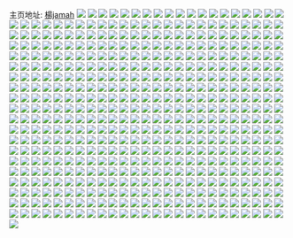 主页地址: [楊jamah](https://weibo.com/u/3087929315) 
![](https://wx4.sinaimg.cn/mw2000/b80e0fe3gy1gmc0wf7xprj21gy21wkjl.jpg) 
![](https://wx4.sinaimg.cn/mw2000/b80e0fe3gy1gmc0wiua00j21ge1xvb29.jpg) 
![](https://wx4.sinaimg.cn/mw2000/b80e0fe3gy1gmc0wkjfqsj218e1okhcb.jpg) 
![](https://wx4.sinaimg.cn/mw2000/b80e0fe3gy1gmc0wvka85j224y31yx6r.jpg) 
![](https://wx4.sinaimg.cn/mw2000/b80e0fe3gy1gmc0wbfmjcj21qz2c0e81.jpg) 
![](https://wx4.sinaimg.cn/mw2000/b80e0fe3gy1gmc0x2ay70j22ds1sc1ky.jpg) 
![](https://wx4.sinaimg.cn/mw2000/b80e0fe3gy1gmc0x5hqblj21r32bzb29.jpg) 
![](https://wx4.sinaimg.cn/mw2000/b80e0fe3gy1gm9uym7m57j20qb0u2ae8.jpg) 
![](https://wx4.sinaimg.cn/mw2000/b80e0fe3gy1gm9uxhu6d5j20pz0jqjt1.jpg) 
![](https://wx4.sinaimg.cn/mw2000/b80e0fe3gy1gm9uxipzkej20qg0p1wge.jpg) 
![](https://wx4.sinaimg.cn/mw2000/b80e0fe3gy1gm9uxjxaxyj20ql0rwju9.jpg) 
![](https://wx4.sinaimg.cn/mw2000/b80e0fe3gy1gm9uxg3dqpj22c02c0npg.jpg) 
![](https://wx4.sinaimg.cn/mw2000/b80e0fe3gy1gm7ebdq47zj20rs6xpu0y.jpg) 
![](https://wx4.sinaimg.cn/mw2000/b80e0fe3gy1gm6slgww5fj224n2u6qf3.jpg) 
![](https://wx4.sinaimg.cn/mw2000/b80e0fe3gy1gm7eb3wg1gj20rs334npd.jpg) 
![](https://wx4.sinaimg.cn/mw2000/b80e0fe3gy1gm7ebiai7mj21zo3141kx.jpg) 
![](https://wx4.sinaimg.cn/mw2000/b80e0fe3gy1gm7eb1dg9cj20rs4qx1ky.jpg) 
![](https://wx4.sinaimg.cn/mw2000/b80e0fe3gy1gm7eb69a6yj20rs3ux4qp.jpg) 
![](https://wx4.sinaimg.cn/mw2000/b80e0fe3gy1gm7eba80acj20rs4pye82.jpg) 
![](https://wx4.sinaimg.cn/mw2000/b80e0fe3gy1gm7ebf3xgfj22c0340h6m.jpg) 
![](https://wx4.sinaimg.cn/mw2000/b80e0fe3gy1gm7eckytrwj20rs7q6b2b.jpg) 
![](https://wx4.sinaimg.cn/mw2000/b80e0fe3gy1gm6r7r1id7j228a2z2b2b.jpg) 
![](https://wx4.sinaimg.cn/mw2000/b80e0fe3gy1gm6qocwdi9j22ai340npf.jpg) 
![](https://wx4.sinaimg.cn/mw2000/b80e0fe3gy1gm6qveivukj20v8153n96.jpg) 
![](https://wx4.sinaimg.cn/mw2000/b80e0fe3gy1gm6qy2iss0j20v81f04e2.jpg) 
![](https://wx4.sinaimg.cn/mw2000/b80e0fe3gy1gm6qonjvmhj22583407wk.jpg) 
![](https://wx4.sinaimg.cn/mw2000/b80e0fe3gy1gm6qy3nr87j20th14b7fl.jpg) 
![](https://wx4.sinaimg.cn/mw2000/b80e0fe3gy1gm6r1jnwpwj21s42di4qp.jpg) 
![](https://wx4.sinaimg.cn/mw2000/b80e0fe3gy1gm6qop9icaj20ux15bgxa.jpg) 
![](https://wx4.sinaimg.cn/mw2000/b80e0fe3gy1gm22b5lzwmj220f2uxu0z.jpg) 
![](https://wx4.sinaimg.cn/mw2000/b80e0fe3gy1gm229xjdgcj22c0340x6q.jpg) 
![](https://wx4.sinaimg.cn/mw2000/b80e0fe3gy1gm22b9m6m5j23402c07wi.jpg) 
![](https://wx4.sinaimg.cn/mw2000/b80e0fe3gy1gm22a2xwc8j22c03404qq.jpg) 
![](https://wx4.sinaimg.cn/mw2000/b80e0fe3gy1gm22awbz1hj228m2zix6q.jpg) 
![](https://wx4.sinaimg.cn/mw2000/b80e0fe3gy1gm22b0z2qmj221h2pzqv6.jpg) 
![](https://wx4.sinaimg.cn/mw2000/b80e0fe3gy1gm22ajwv9zj22c0340b2b.jpg) 
![](https://wx4.sinaimg.cn/mw2000/b80e0fe3gy1gm22asdazbj221s2qee82.jpg) 
![](https://wx4.sinaimg.cn/mw2000/b80e0fe3gy1gm22a66momj22c03407wi.jpg) 
![](https://wx4.sinaimg.cn/mw2000/b80e0fe3gy1gm22ac25z1j22aj3227wh.jpg) 
![](https://wx4.sinaimg.cn/mw2000/b80e0fe3gy1gm22bf3gb9j22c03407wk.jpg) 
![](https://wx4.sinaimg.cn/mw2000/b80e0fe3gy1gm22ag4it5j223e2upkjl.jpg) 
![](https://wx4.sinaimg.cn/mw2000/b80e0fe3gy1gm22gbw81jj21z02rtb29.jpg) 
![](https://wx4.sinaimg.cn/mw2000/b80e0fe3gy1gm22bk38puj228i307qv5.jpg) 
![](https://wx4.sinaimg.cn/mw2000/b80e0fe3gy1gm22g8llurj22c0340npe.jpg) 
![](https://wx4.sinaimg.cn/mw2000/b80e0fe3gy1gm22aoym6dj22c03401l0.jpg) 
![](https://wx4.sinaimg.cn/mw2000/b80e0fe3gy1gm0dq0e5wmj22502ym4jv.jpg) 
![](https://wx4.sinaimg.cn/mw2000/b80e0fe3gy1glzztmbfb3j222h2yjx6r.jpg) 
![](https://wx4.sinaimg.cn/mw2000/b80e0fe3gy1glzztqptkkj22822nenpe.jpg) 
![](https://wx4.sinaimg.cn/mw2000/b80e0fe3gy1glzztg4pgoj22c03401kx.jpg) 
![](https://wx4.sinaimg.cn/mw2000/b80e0fe3gy1glzztsqa91j22002q7h8y.jpg) 
![](https://wx4.sinaimg.cn/mw2000/b80e0fe3gy1gm0e02b8fvj21ff1wkh09.jpg) 
![](https://wx4.sinaimg.cn/mw2000/b80e0fe3gy1gm0dzzw247j215m1qs12z.jpg) 
![](https://wx4.sinaimg.cn/mw2000/b80e0fe3gy1gm0dpyc82cj20v519uaj4.jpg) 
![](https://wx4.sinaimg.cn/mw2000/b80e0fe3gy1gm0e0pzn25j20v915panc.jpg) 
![](https://wx4.sinaimg.cn/mw2000/b80e0fe3gy1glz4q0t169j21801tkqn2.jpg) 
![](https://wx4.sinaimg.cn/mw2000/b80e0fe3gy1glz4q2sziqj21cq1yh7u8.jpg) 
![](https://wx4.sinaimg.cn/mw2000/b80e0fe3gy1glz4qgkh1cj21vs2o6qv5.jpg) 
![](https://wx4.sinaimg.cn/mw2000/b80e0fe3gy1glz4q5knymj222w33m7wi.jpg) 
![](https://wx4.sinaimg.cn/mw2000/b80e0fe3gy1glz4q9qby6j22c03407wj.jpg) 
![](https://wx4.sinaimg.cn/mw2000/b80e0fe3gy1glz4qkpgbwj22c03401kz.jpg) 
![](https://wx4.sinaimg.cn/mw2000/b80e0fe3gy1glz4qdy48wj228r340npe.jpg) 
![](https://wx4.sinaimg.cn/mw2000/b80e0fe3gy1glvvecabe0j21uv2m8qv5.jpg) 
![](https://wx4.sinaimg.cn/mw2000/b80e0fe3gy1glvvelsewej229s3401kz.jpg) 
![](https://wx4.sinaimg.cn/mw2000/b80e0fe3gy1glvvesefbhj2221340e82.jpg) 
![](https://wx4.sinaimg.cn/mw2000/b80e0fe3gy1glvveoteycj21e625t4qp.jpg) 
![](https://wx4.sinaimg.cn/mw2000/b80e0fe3gy1glvveh2o9jj21hl28v4qp.jpg) 
![](https://wx4.sinaimg.cn/mw2000/b80e0fe3gy1glvveeg16sj210t1kpao8.jpg) 
![](https://wx4.sinaimg.cn/mw2000/b80e0fe3gy1gls3x5cwn7j21zr1zr7up.jpg) 
![](https://wx4.sinaimg.cn/mw2000/b80e0fe3gy1gls3x8lhhuj22c0340b29.jpg) 
![](https://wx4.sinaimg.cn/mw2000/b80e0fe3gy1gls3xarif3j228w2zv19m.jpg) 
![](https://wx4.sinaimg.cn/mw2000/b80e0fe3gy1gls3xm9tvnj22c03407wh.jpg) 
![](https://wx4.sinaimg.cn/mw2000/b80e0fe3gy1gls3xcp4vzj21w32istm0.jpg) 
![](https://wx4.sinaimg.cn/mw2000/b80e0fe3gy1gls3xgay9tj2252340hdt.jpg) 
![](https://wx4.sinaimg.cn/mw2000/b80e0fe3gy1gls3xjajpsj22c03401kx.jpg) 
![](https://wx4.sinaimg.cn/mw2000/b80e0fe3gy1gls3xq3l8kj225n33z1ky.jpg) 
![](https://wx4.sinaimg.cn/mw2000/b80e0fe3gy1gls3xvhcgrj21rh2co1kx.jpg) 
![](https://wx4.sinaimg.cn/mw2000/b80e0fe3gy1glpjaw2xklj22bc3341kx.jpg) 
![](https://wx4.sinaimg.cn/mw2000/b80e0fe3gy1glpja94bwdj21z430dx6q.jpg) 
![](https://wx4.sinaimg.cn/mw2000/b80e0fe3gy1glpjayf4gij21w72lm7d8.jpg) 
![](https://wx4.sinaimg.cn/mw2000/b80e0fe3gy1glpjb2tcf7j22c0340h8d.jpg) 
![](https://wx4.sinaimg.cn/mw2000/b80e0fe3gy1glpjad3b1cj21hc0tzk2u.jpg) 
![](https://wx4.sinaimg.cn/mw2000/b80e0fe3gy1glpxfd947ej21iy2g8e81.jpg) 
![](https://wx4.sinaimg.cn/mw2000/b80e0fe3gy1glpwmism0rj20p510eaff.jpg) 
![](https://wx4.sinaimg.cn/mw2000/b80e0fe3gy1glpjapsh7mj22072ti1ky.jpg) 
![](https://wx4.sinaimg.cn/mw2000/b80e0fe3gy1glpwmm638zj22672zx4qq.jpg) 
![](https://wx4.sinaimg.cn/mw2000/b80e0fe3gy1glmmz0wg49j22c0340u0y.jpg) 
![](https://wx4.sinaimg.cn/mw2000/b80e0fe3gy1glmmywsxnaj21zj2tz4qq.jpg) 
![](https://wx4.sinaimg.cn/mw2000/b80e0fe3gy1glmmxt94moj20v8156naf.jpg) 
![](https://wx4.sinaimg.cn/mw2000/b80e0fe3gy1glmmxuc6b9j20v915h10b.jpg) 
![](https://wx4.sinaimg.cn/mw2000/b80e0fe3gy1glmmyn223tj22c0340b2b.jpg) 
![](https://wx4.sinaimg.cn/mw2000/b80e0fe3gy1glmmxr81ttj22c032tkjm.jpg) 
![](https://wx4.sinaimg.cn/mw2000/b80e0fe3gy1glmmyd14h0j22c0340qv6.jpg) 
![](https://wx4.sinaimg.cn/mw2000/b80e0fe3gy1glmmygqoclj22c0340x6p.jpg) 
![](https://wx4.sinaimg.cn/mw2000/b80e0fe3gy1glmmy57hzpj21a11tx7wh.jpg) 
![](https://wx4.sinaimg.cn/mw2000/b80e0fe3gy1glmmy8na41j22693401ky.jpg) 
![](https://wx4.sinaimg.cn/mw2000/b80e0fe3gy1glmmy32txdj23402c0b2b.jpg) 
![](https://wx4.sinaimg.cn/mw2000/b80e0fe3gy1glmmxy70bfj223n2sv4qq.jpg) 
![](https://wx4.sinaimg.cn/mw2000/b80e0fe3gy1glmn154rq5j22c0340hdv.jpg) 
![](https://wx4.sinaimg.cn/mw2000/b80e0fe3gy1glmn1fznssj21xo2ra7tm.jpg) 
![](https://wx4.sinaimg.cn/mw2000/b80e0fe3gy1glmmyqz9frj21st2wgb2a.jpg) 
![](https://wx4.sinaimg.cn/mw2000/b80e0fe3gy1glmn19sdqvj225732eb2b.jpg) 
![](https://wx4.sinaimg.cn/mw2000/b80e0fe3gy1glmmytyvbfj21li2bex6p.jpg) 
![](https://wx4.sinaimg.cn/mw2000/b80e0fe3gy1glmn1e2u78j22c03407wj.jpg) 
![](https://wx4.sinaimg.cn/mw2000/b80e0fe3gy1glkb6690gmj20rg1es444.jpg) 
![](https://wx4.sinaimg.cn/mw2000/b80e0fe3gy1glkb6831mdj20rd1hb43p.jpg) 
![](https://wx4.sinaimg.cn/mw2000/b80e0fe3gy1glkbcxj09bj20qa0v3abz.jpg) 
![](https://wx4.sinaimg.cn/mw2000/b80e0fe3gy1glkbcyp24jj20qo0zstck.jpg) 
![](https://wx4.sinaimg.cn/mw2000/b80e0fe3gy1glj93sm6acj21os29te81.jpg) 
![](https://wx4.sinaimg.cn/mw2000/b80e0fe3gy1glj93uzslbj21rb2dsnpd.jpg) 
![](https://wx4.sinaimg.cn/mw2000/b80e0fe3gy1glj93xg8a5j21rb2dsqv5.jpg) 
![](https://wx4.sinaimg.cn/mw2000/b80e0fe3gy1glj949t4e8j228r2zoh6i.jpg) 
![](https://wx4.sinaimg.cn/mw2000/b80e0fe3gy1glj940jvalj21wj2jd4qp.jpg) 
![](https://wx4.sinaimg.cn/mw2000/b80e0fe3gy1glj94cnzj7j22c0340e81.jpg) 
![](https://wx4.sinaimg.cn/mw2000/b80e0fe3gy1glj98p2q7tj21ka2m1wum.jpg) 
![](https://wx4.sinaimg.cn/mw2000/b80e0fe3gy1glj98rarefj227w340h5k.jpg) 
![](https://wx4.sinaimg.cn/mw2000/b80e0fe3gy1glj9b6fd8xj22c0340dqn.jpg) 
![](https://wx4.sinaimg.cn/mw2000/b80e0fe3gy1glejyzt2hkj20s90v8k1o.jpg) 
![](https://wx4.sinaimg.cn/mw2000/b80e0fe3gy1glejyxw8zbj20uq0v87gv.jpg) 
![](https://wx4.sinaimg.cn/mw2000/b80e0fe3gy1gl6zfb5mqhj22c03407wi.jpg) 
![](https://wx4.sinaimg.cn/mw2000/b80e0fe3gy1gl6zfnno2yj21ej2031kx.jpg) 
![](https://wx4.sinaimg.cn/mw2000/b80e0fe3gy1gl6zambi70j22c0340kjo.jpg) 
![](https://wx4.sinaimg.cn/mw2000/b80e0fe3gy1gl6z99d5r2j21gq2g37wi.jpg) 
![](https://wx4.sinaimg.cn/mw2000/b80e0fe3gy1gl6zglalyfj22c0340u0x.jpg) 
![](https://wx4.sinaimg.cn/mw2000/b80e0fe3gy1gl6zgqd59jj22c03401kz.jpg) 
![](https://wx4.sinaimg.cn/mw2000/b80e0fe3gy1gl6zgw0fjcj22182pn4qq.jpg) 
![](https://wx4.sinaimg.cn/mw2000/b80e0fe3gy1gl6zelihwaj22at3407wl.jpg) 
![](https://wx4.sinaimg.cn/mw2000/b80e0fe3gy1gl6zh24ik4j2295330kjo.jpg) 
![](https://wx4.sinaimg.cn/mw2000/b80e0fe3gy1gl6zh5fzarj22c03404qq.jpg) 
![](https://wx4.sinaimg.cn/mw2000/b80e0fe3gy1gl6zh8qqp6j22c0340b29.jpg) 
![](https://wx4.sinaimg.cn/mw2000/b80e0fe3gy1gl6zhddkadj221d340kjm.jpg) 
![](https://wx4.sinaimg.cn/mw2000/b80e0fe3gy1gl6z8gcvzej228u33yb2b.jpg) 
![](https://wx4.sinaimg.cn/mw2000/b80e0fe3gy1gl44wl4rgmj21rz2ipb2a.jpg) 
![](https://wx4.sinaimg.cn/mw2000/b80e0fe3gy1gl44xiae3gj22c03407wi.jpg) 
![](https://wx4.sinaimg.cn/mw2000/b80e0fe3gy1gl44wwf5drj21hn2ate81.jpg) 
![](https://wx4.sinaimg.cn/mw2000/b80e0fe3gy1gl44wyff7jj217n1vqx5j.jpg) 
![](https://wx4.sinaimg.cn/mw2000/b80e0fe3gy1gl44y6lnf7j21gp21cnne.jpg) 
![](https://wx4.sinaimg.cn/mw2000/b80e0fe3gy1gl44xbynmmj22c0340kbp.jpg) 
![](https://wx4.sinaimg.cn/mw2000/b80e0fe3gy1gl44y8vqpnj227f1ld1kx.jpg) 
![](https://wx4.sinaimg.cn/mw2000/b80e0fe3gy1gl44xnmcjsj22c03401kx.jpg) 
![](https://wx4.sinaimg.cn/mw2000/b80e0fe3gy1gl44wtle6aj226i31cnpe.jpg) 
![](https://wx4.sinaimg.cn/mw2000/b80e0fe3gy1gl44xyasogj22c0340e84.jpg) 
![](https://wx4.sinaimg.cn/mw2000/b80e0fe3gy1gl44x90vy0j22c0340x6p.jpg) 
![](https://wx4.sinaimg.cn/mw2000/b80e0fe3gy1gl44y3ucnhj222q32w7wh.jpg) 
![](https://wx4.sinaimg.cn/mw2000/b80e0fe3gy1gl44wo6qr4j21p92b8npd.jpg) 
![](https://wx4.sinaimg.cn/mw2000/b80e0fe3gy1gl44ydq5z2j22c0340qv7.jpg) 
![](https://wx4.sinaimg.cn/mw2000/b80e0fe3gy1gl44x5b8iqj22c03401l0.jpg) 
![](https://wx4.sinaimg.cn/mw2000/b80e0fe3gy1gl2w5iiyvaj21y92lph4a.jpg) 
![](https://wx4.sinaimg.cn/mw2000/b80e0fe3gy1gl2w5swsbwj22c03401kz.jpg) 
![](https://wx4.sinaimg.cn/mw2000/b80e0fe3gy1gl2w66y34bj22c0340x6q.jpg) 
![](https://wx4.sinaimg.cn/mw2000/b80e0fe3gy1gl2w5z4632j22c03401kz.jpg) 
![](https://wx4.sinaimg.cn/mw2000/b80e0fe3gy1gkvz6inw3qj22c03401kx.jpg) 
![](https://wx4.sinaimg.cn/mw2000/b80e0fe3gy1gkvz5g3hj3j21z92n0k2y.jpg) 
![](https://wx4.sinaimg.cn/mw2000/b80e0fe3gy1gkvz5ic1p8j21zv2nttkk.jpg) 
![](https://wx4.sinaimg.cn/mw2000/b80e0fe3gy1gkvz6pnqu0j22al3404qp.jpg) 
![](https://wx4.sinaimg.cn/mw2000/b80e0fe3gy1gkvz6ew3hoj21wx2nbwwp.jpg) 
![](https://wx4.sinaimg.cn/mw2000/b80e0fe3gy1gkvz6u6gg7j21nw2bchdt.jpg) 
![](https://wx4.sinaimg.cn/mw2000/b80e0fe3gy1gkvz700bw0j20v91brqcv.jpg) 
![](https://wx4.sinaimg.cn/mw2000/b80e0fe3gy1gkvz6y3i7pj21ss2jpqv5.jpg) 
![](https://wx4.sinaimg.cn/mw2000/b80e0fe3gy1gkvz726amoj21so2gw1a4.jpg) 
![](https://wx4.sinaimg.cn/mw2000/b80e0fe3gy1gkshrn7rpmj20qc0hbwhi.jpg) 
![](https://wx4.sinaimg.cn/mw2000/b80e0fe3gy1gkshrooj8fj20qq0jtaby.jpg) 
![](https://wx4.sinaimg.cn/mw2000/b80e0fe3gy1gkshrmbo3mj20r30kwq4j.jpg) 
![](https://wx4.sinaimg.cn/mw2000/b80e0fe3gy1gkm4nxxg7aj21wq340u0x.jpg) 
![](https://wx4.sinaimg.cn/mw2000/b80e0fe3gy1gkm4nhp70qj223i32z1ky.jpg) 
![](https://wx4.sinaimg.cn/mw2000/b80e0fe3gy1gkr86xmdbbj220m2wfu0x.jpg) 
![](https://wx4.sinaimg.cn/mw2000/b80e0fe3gy1gkr86n1agrj21841xy1kx.jpg) 
![](https://wx4.sinaimg.cn/mw2000/b80e0fe3gy1gkr873j016j223r340qv6.jpg) 
![](https://wx4.sinaimg.cn/mw2000/b80e0fe3gy1gkm4nk4lgnj21of2rdb29.jpg) 
![](https://wx4.sinaimg.cn/mw2000/b80e0fe3gy1gkm4nc8f7vj213f1o6nez.jpg) 
![](https://wx4.sinaimg.cn/mw2000/b80e0fe3gy1gkr86zwpbij22102xg4qp.jpg) 
![](https://wx4.sinaimg.cn/mw2000/b80e0fe3gy1gkm4n8l5zxj223y3407wi.jpg) 
![](https://wx4.sinaimg.cn/mw2000/b80e0fe3gy1gkm4nemvwpj21ch2ba7wh.jpg) 
![](https://wx4.sinaimg.cn/mw2000/b80e0fe3gy1gkr86v00ugj228p340b2b.jpg) 
![](https://wx4.sinaimg.cn/mw2000/b80e0fe3gy1gkm4nb4anmj21k0255u0x.jpg) 
![](https://wx4.sinaimg.cn/mw2000/b80e0fe3gy1gkr87qurrfj20ze1l4dx6.jpg) 
![](https://wx4.sinaimg.cn/mw2000/b80e0fe3gy1gkkxi22cfnj21k82crb29.jpg) 
![](https://wx4.sinaimg.cn/mw2000/b80e0fe3gy1gkkxd31i6qj22653401kz.jpg) 
![](https://wx4.sinaimg.cn/mw2000/b80e0fe3gy1gklgr7uhqjj21wn2h247l.jpg) 
![](https://wx4.sinaimg.cn/mw2000/b80e0fe3gy1gklgr61794j225e30zkeh.jpg) 
![](https://wx4.sinaimg.cn/mw2000/b80e0fe3gy1gkkxfpnfrgj220l2otb2a.jpg) 
![](https://wx4.sinaimg.cn/mw2000/b80e0fe3gy1gkkxkgmifgj228s340e82.jpg) 
![](https://wx4.sinaimg.cn/mw2000/b80e0fe3gy1gkkxjd20r0j215g1jae5b.jpg) 
![](https://wx4.sinaimg.cn/mw2000/b80e0fe3gy1gklgr9agw0j20tz15kgtu.jpg) 
![](https://wx4.sinaimg.cn/mw2000/b80e0fe3gy1gkkxgyx3tmj22c03404qp.jpg) 
![](https://wx4.sinaimg.cn/mw2000/b80e0fe3gy1gkyl5p0xz8j226f2wknpd.jpg) 
![](https://wx4.sinaimg.cn/mw2000/b80e0fe3gy1gkyl5siap1j22c0340e81.jpg) 
![](https://wx4.sinaimg.cn/mw2000/b80e0fe3gy1gkyl5l3plsj22c0340x6p.jpg) 
![](https://wx4.sinaimg.cn/mw2000/b80e0fe3gy1gk7subc3caj22c0340kjl.jpg) 
![](https://wx4.sinaimg.cn/mw2000/b80e0fe3gy1gk7su7mbe0j21v02uve12.jpg) 
![](https://wx4.sinaimg.cn/mw2000/b80e0fe3gy1gk7sudc255j21m228ldry.jpg) 
![](https://wx4.sinaimg.cn/mw2000/b80e0fe3gy1gk7stsibpuj21hc0tz11w.jpg) 
![](https://wx4.sinaimg.cn/mw2000/b80e0fe3gy1gk7stu7k6qj2292302wkl.jpg) 
![](https://wx4.sinaimg.cn/mw2000/b80e0fe3gy1gk7stx4u3rj224j2u2h3k.jpg) 
![](https://wx4.sinaimg.cn/mw2000/b80e0fe3gy1gk7su2nd7oj221h2pz7wi.jpg) 
![](https://wx4.sinaimg.cn/mw2000/b80e0fe3gy1gk7stqyvf6j21y22xpb29.jpg) 
![](https://wx4.sinaimg.cn/mw2000/b80e0fe3gy1gk7su5uivmj21xc2vxnpd.jpg) 
![](https://wx4.sinaimg.cn/mw2000/b80e0fe3gy1gk4t4eve3zj21vo0v9wv0.jpg) 
![](https://wx4.sinaimg.cn/mw2000/b80e0fe3gy1gk46i81sb4j22c0340u0y.jpg) 
![](https://wx4.sinaimg.cn/mw2000/b80e0fe3gy1gk46igecf3j22712xeb29.jpg) 
![](https://wx4.sinaimg.cn/mw2000/b80e0fe3gy1gk46hk519bj222g340kjm.jpg) 
![](https://wx4.sinaimg.cn/mw2000/b80e0fe3gy1gk46idvjgvj23402c04qp.jpg) 
![](https://wx4.sinaimg.cn/mw2000/b80e0fe3gy1gk46hlxrybj20v915in67.jpg) 
![](https://wx4.sinaimg.cn/mw2000/b80e0fe3gy1gk46hy1f1vj225i2vc1ky.jpg) 
![](https://wx4.sinaimg.cn/mw2000/b80e0fe3gy1gk46i3z3zcj21rs2kuhdt.jpg) 
![](https://wx4.sinaimg.cn/mw2000/b80e0fe3gy1gk46hrblrkj223i2squ0x.jpg) 
![](https://wx4.sinaimg.cn/mw2000/b80e0fe3gy1gk46ias8bsj21yl2tbu0x.jpg) 
![](https://wx4.sinaimg.cn/mw2000/b80e0fe3gy1gk1bhudtg7j220a2stqv5.jpg) 
![](https://wx4.sinaimg.cn/mw2000/b80e0fe3gy1gk1bhy863ej229v340hdu.jpg) 
![](https://wx4.sinaimg.cn/mw2000/b80e0fe3gy1gk1bi66ffkj21m42cfb29.jpg) 
![](https://wx4.sinaimg.cn/mw2000/b80e0fe3gy1gk1bi46u5ej21gs1yd1kx.jpg) 
![](https://wx4.sinaimg.cn/mw2000/b80e0fe3gy1gk1bi1ye5xj22452xxe82.jpg) 
![](https://wx4.sinaimg.cn/mw2000/b80e0fe3gy1gk1bi9joq8j220v2plb2a.jpg) 
![](https://wx4.sinaimg.cn/mw2000/b80e0fe3gy1gk1bib5yyuj21c0251x2f.jpg) 
![](https://wx4.sinaimg.cn/mw2000/b80e0fe3gy1gk1bicfueqj21i717be18.jpg) 
![](https://wx4.sinaimg.cn/mw2000/b80e0fe3gy1gk1bhrn3ifj229e30ie82.jpg) 
![](https://wx4.sinaimg.cn/mw2000/b80e0fe3gy1gjzeoh2mimj21kt2dr1iz.jpg) 
![](https://wx4.sinaimg.cn/mw2000/b80e0fe3gy1gjzjgme8zqj22c0340hdt.jpg) 
![](https://wx4.sinaimg.cn/mw2000/b80e0fe3gy1gjzeo6i8tkj20v915jtlu.jpg) 
![](https://wx4.sinaimg.cn/mw2000/b80e0fe3gy1gjzewwomdxj22c0340u0x.jpg) 
![](https://wx4.sinaimg.cn/mw2000/b80e0fe3gy1gjqaxdrydtj21zv340wvm.jpg) 
![](https://wx4.sinaimg.cn/mw2000/b80e0fe3gy1gjqawll3xqj21vq2osnpd.jpg) 
![](https://wx4.sinaimg.cn/mw2000/b80e0fe3gy1gjqawcawfjj2288340x6p.jpg) 
![](https://wx4.sinaimg.cn/mw2000/b80e0fe3gy1gjqawvlvznj22c03404qp.jpg) 
![](https://wx4.sinaimg.cn/mw2000/b80e0fe3gy1gjqax3j4tfj22ap32ab29.jpg) 
![](https://wx4.sinaimg.cn/mw2000/b80e0fe3gy1gjrd3dsyp6j21sj1sjkjl.jpg) 
![](https://wx4.sinaimg.cn/mw2000/b80e0fe3gy1gjohkqfs93j20qw0qw4c0.jpg) 
![](https://wx4.sinaimg.cn/mw2000/b80e0fe3gy1gjjanu6ck7j22c0340np2.jpg) 
![](https://wx4.sinaimg.cn/mw2000/b80e0fe3gy1gjjanofaugj20v81j2tnj.jpg) 
![](https://wx4.sinaimg.cn/mw2000/b80e0fe3gy1gjjao7ezrlj21zv340qv6.jpg) 
![](https://wx4.sinaimg.cn/mw2000/b80e0fe3gy1gjjanrmp0rj22c02yhqv6.jpg) 
![](https://wx4.sinaimg.cn/mw2000/b80e0fe3gy1gja5qnhydwj22c0340qv7.jpg) 
![](https://wx4.sinaimg.cn/mw2000/b80e0fe3gy1gja5qjsi5fj22c0340qv7.jpg) 
![](https://wx4.sinaimg.cn/mw2000/b80e0fe3gy1gja5qsfo7aj22c0340hdv.jpg) 
![](https://wx4.sinaimg.cn/mw2000/b80e0fe3gy1gja5qlgbbmj22c0340u0z.jpg) 
![](https://wx4.sinaimg.cn/mw2000/b80e0fe3gy1gja5qozbs0j22c0340qv7.jpg) 
![](https://wx4.sinaimg.cn/mw2000/b80e0fe3gy1gj5cc8yhrbj22c0340hdv.jpg) 
![](https://wx4.sinaimg.cn/mw2000/b80e0fe3gy1gj5cbhlfetj22ac31rhdx.jpg) 
![](https://wx4.sinaimg.cn/mw2000/b80e0fe3gy1gj5cblvbwsj22c0340e84.jpg) 
![](https://wx4.sinaimg.cn/mw2000/b80e0fe3gy1gj5cbqbczfj22c0340e84.jpg) 
![](https://wx4.sinaimg.cn/mw2000/b80e0fe3gy1gj5cbzgkhij22c0340e82.jpg) 
![](https://wx4.sinaimg.cn/mw2000/b80e0fe3gy1gj5cbxn686j21hp2c0hdu.jpg) 
![](https://wx4.sinaimg.cn/mw2000/b80e0fe3gy1gj5cbu80nrj22c0340hdx.jpg) 
![](https://wx4.sinaimg.cn/mw2000/b80e0fe3gy1gj5cbczz5vj22c03404qs.jpg) 
![](https://wx4.sinaimg.cn/mw2000/b80e0fe3gy1gj5ccdidujj22c03404qp.jpg) 
![](https://wx4.sinaimg.cn/mw2000/b80e0fe3gy1gj5o49t8qxj21h72behdu.jpg) 
![](https://wx4.sinaimg.cn/mw2000/b80e0fe3gy1gj5cpbf3x6j22ao3281kz.jpg) 
![](https://wx4.sinaimg.cn/mw2000/b80e0fe3gy1gj5chj3hldj21xb2tvb2c.jpg) 
![](https://wx4.sinaimg.cn/mw2000/b80e0fe3gy1gix2q6i6akj2269340e82.jpg) 
![](https://wx4.sinaimg.cn/mw2000/b80e0fe3gy1gix2q053hij215c1oe4ix.jpg) 
![](https://wx4.sinaimg.cn/mw2000/b80e0fe3gy1gix2pxgx1nj21aw20ats8.jpg) 
![](https://wx4.sinaimg.cn/mw2000/b80e0fe3gy1gix2qf7sm1j229a32ahdt.jpg) 
![](https://wx4.sinaimg.cn/mw2000/b80e0fe3gy1gix2pwps2rj223p340qv5.jpg) 
![](https://wx4.sinaimg.cn/mw2000/b80e0fe3gy1gix2pvlrmcj21nm2g7hdv.jpg) 
![](https://wx4.sinaimg.cn/mw2000/b80e0fe3gy1gix33d83mvj223o340e83.jpg) 
![](https://wx4.sinaimg.cn/mw2000/b80e0fe3gy1gix2pyqoq5j22c0340u0y.jpg) 
![](https://wx4.sinaimg.cn/mw2000/b80e0fe3gy1gix2pzlw4qj21fk26b4qp.jpg) 
![](https://wx4.sinaimg.cn/mw2000/b80e0fe3ly1gigsym5ooaj20u01hcgxs.jpg) 
![](https://wx4.sinaimg.cn/mw2000/b80e0fe3ly1gigsympia9j20v81jc7jt.jpg) 
![](https://wx4.sinaimg.cn/mw2000/b80e0fe3ly1gigsyopd6ij21i42gqx6p.jpg) 
![](https://wx4.sinaimg.cn/mw2000/b80e0fe3ly1gigsynsyfpj21xq32ehdu.jpg) 
![](https://wx4.sinaimg.cn/mw2000/b80e0fe3ly1gigsyqbxb4j21vs2qg4qr.jpg) 
![](https://wx4.sinaimg.cn/mw2000/b80e0fe3ly1gigsyr7q3xj21761nab1l.jpg) 
![](https://wx4.sinaimg.cn/mw2000/b80e0fe3ly1gigsyl6geuj22c0340b2c.jpg) 
![](https://wx4.sinaimg.cn/mw2000/b80e0fe3ly1gigsylw75zj20v10hejwx.jpg) 
![](https://wx4.sinaimg.cn/mw2000/b80e0fe3ly1gigsyrylz3j21l024zqv5.jpg) 
![](https://wx4.sinaimg.cn/mw2000/b80e0fe3gy1giaeggndadj20ra150whr.jpg) 
![](https://wx4.sinaimg.cn/mw2000/b80e0fe3gy1gi06o38nesj22c0340e82.jpg) 
![](https://wx4.sinaimg.cn/mw2000/b80e0fe3gy1gi2hav70q7j228y2zy7wi.jpg) 
![](https://wx4.sinaimg.cn/mw2000/b80e0fe3gy1gi2ue1xtxej22032rbe81.jpg) 
![](https://wx4.sinaimg.cn/mw2000/b80e0fe3gy1gi2haymw90j22c0340e83.jpg) 
![](https://wx4.sinaimg.cn/mw2000/b80e0fe3gy1gi2hj7jq1mj231s2ab7wi.jpg) 
![](https://wx4.sinaimg.cn/mw2000/b80e0fe3gy1gi2udsq6fnj220g2ome82.jpg) 
![](https://wx4.sinaimg.cn/mw2000/b80e0fe3gy1gi2hj65rq8j21k02cmx6p.jpg) 
![](https://wx4.sinaimg.cn/mw2000/b80e0fe3gy1gi2udo11hwj22771ne4qq.jpg) 
![](https://wx4.sinaimg.cn/mw2000/b80e0fe3gy1gi2udqed0fj21pk2s0b2a.jpg) 
![](https://wx4.sinaimg.cn/mw2000/b80e0fe3gy1ghr7v75vuvj20uu0tytdg.jpg) 
![](https://wx4.sinaimg.cn/mw2000/b80e0fe3gy1ghilj726a0j21sc2crb2a.jpg) 
![](https://wx4.sinaimg.cn/mw2000/b80e0fe3gy1ghiljaugasj21sc2dsx6q.jpg) 
![](https://wx4.sinaimg.cn/mw2000/b80e0fe3gy1ghiljgef31j226t2x4e83.jpg) 
![](https://wx4.sinaimg.cn/mw2000/b80e0fe3gy1ghiljbtqo8j21k522tqv5.jpg) 
![](https://wx4.sinaimg.cn/mw2000/b80e0fe3gy1ghilj64knlj21nl2ay7wi.jpg) 
![](https://wx4.sinaimg.cn/mw2000/b80e0fe3gy1ghilj8hn9zj21sc2d27wi.jpg) 
![](https://wx4.sinaimg.cn/mw2000/b80e0fe3gy1ghiljd8l9wj22c03404qr.jpg) 
![](https://wx4.sinaimg.cn/mw2000/b80e0fe3gy1ghiljep8wgj226d2winpf.jpg) 
![](https://wx4.sinaimg.cn/mw2000/b80e0fe3gy1ghilj9l06ej21sc2d0kjm.jpg) 
![](https://wx4.sinaimg.cn/mw2000/b80e0fe3gy1ghcygwq1iej21sc27znpd.jpg) 
![](https://wx4.sinaimg.cn/mw2000/b80e0fe3gy1ghcygxmx6ej21p7262npd.jpg) 
![](https://wx4.sinaimg.cn/mw2000/b80e0fe3gy1gha073ukhfj221i2s9qv5.jpg) 
![](https://wx4.sinaimg.cn/mw2000/b80e0fe3gy1gha079ruoaj21vn2uf4qr.jpg) 
![](https://wx4.sinaimg.cn/mw2000/b80e0fe3gy1gha06x5exbj21y730xnpd.jpg) 
![](https://wx4.sinaimg.cn/mw2000/b80e0fe3gy1gha07griddj225z2w0kjm.jpg) 
![](https://wx4.sinaimg.cn/mw2000/b80e0fe3gy1gha0ijlu7aj20o210d7dx.jpg) 
![](https://wx4.sinaimg.cn/mw2000/b80e0fe3gy1gh5k3u4h6pj225l2vgnpf.jpg) 
![](https://wx4.sinaimg.cn/mw2000/b80e0fe3gy1gh5k3smiv5j20u413xgz5.jpg) 
![](https://wx4.sinaimg.cn/mw2000/b80e0fe3gy1gha0701sjyj227b340x6p.jpg) 
![](https://wx4.sinaimg.cn/mw2000/b80e0fe3gy1gha076bksfj22c0340hdv.jpg) 
![](https://wx4.sinaimg.cn/mw2000/b80e0fe3gy1gha07d5v6bj22c0340qv7.jpg) 
![](https://wx4.sinaimg.cn/mw2000/b80e0fe3gy1gha07b5o0hj22c0340kjn.jpg) 
![](https://wx4.sinaimg.cn/mw2000/b80e0fe3gy1gha072wz9wj20v815bkhy.jpg) 
![](https://wx4.sinaimg.cn/mw2000/b80e0fe3gy1gha0720apzj224h2tz4qr.jpg) 
![](https://wx4.sinaimg.cn/mw2000/b80e0fe3gy1gha07ex0kcj222x2xrb2b.jpg) 
![](https://wx4.sinaimg.cn/mw2000/b80e0fe3gy1gha06ydkigj22c0340u0x.jpg) 
![](https://wx4.sinaimg.cn/mw2000/b80e0fe3gy1gha078602uj22c0340e83.jpg) 
![](https://wx4.sinaimg.cn/mw2000/b80e0fe3gy1gha0doyn6wj2291302e82.jpg) 
![](https://wx4.sinaimg.cn/mw2000/b80e0fe3gy1gh7vg5luw4j22c0340qv7.jpg) 
![](https://wx4.sinaimg.cn/mw2000/b80e0fe3gy1gh7vg2qaz4j210p1cyao0.jpg) 
![](https://wx4.sinaimg.cn/mw2000/b80e0fe3gy1gh7vlxxrgcj21zq340kjl.jpg) 
![](https://wx4.sinaimg.cn/mw2000/b80e0fe3gy1gh7vg23x31j223a2sd7wi.jpg) 
![](https://wx4.sinaimg.cn/mw2000/b80e0fe3gy1gh7vg3rqhtj21y231a7wi.jpg) 
![](https://wx4.sinaimg.cn/mw2000/b80e0fe3gy1gh7vlz3vezj22c0340b2a.jpg) 
![](https://wx4.sinaimg.cn/mw2000/b80e0fe3gy1gh7vgbyjahj214r1ok4l1.jpg) 
![](https://wx4.sinaimg.cn/mw2000/b80e0fe3gy1gh7w44ehuoj21xp2kxqv5.jpg) 
![](https://wx4.sinaimg.cn/mw2000/b80e0fe3gy1gh7vsgapg4j223h30mkjl.jpg) 
![](https://wx4.sinaimg.cn/mw2000/b80e0fe3gy1gh5jzq69soj21re2clhdu.jpg) 
![](https://wx4.sinaimg.cn/mw2000/b80e0fe3gy1gh5jzp1q8bj22583407wk.jpg) 
![](https://wx4.sinaimg.cn/mw2000/b80e0fe3gy1gh5jzu3jw3j21gj2pfx6p.jpg) 
![](https://wx4.sinaimg.cn/mw2000/b80e0fe3gy1gh5jzt03qlj22c0340e84.jpg) 
![](https://wx4.sinaimg.cn/mw2000/b80e0fe3gy1gh5jzv06qzj21u42g5e82.jpg) 
![](https://wx4.sinaimg.cn/mw2000/b80e0fe3gy1gh5jzw6qz5j21lk24q1ky.jpg) 
![](https://wx4.sinaimg.cn/mw2000/b80e0fe3gy1gh5jzxkmeej226v340kjn.jpg) 
![](https://wx4.sinaimg.cn/mw2000/b80e0fe3gy1gh5jzn11fjj229s340qv7.jpg) 
![](https://wx4.sinaimg.cn/mw2000/b80e0fe3gy1gh5jzyozjqj21e921he81.jpg) 
![](https://wx4.sinaimg.cn/mw2000/b80e0fe3gy1ggwjeent26j229x318x6q.jpg) 
![](https://wx4.sinaimg.cn/mw2000/b80e0fe3gy1ggwjyunkr2j22782ad7tb.jpg) 
![](https://wx4.sinaimg.cn/mw2000/b80e0fe3gy1ggwj95tgv2j21l92bjnpd.jpg) 
![](https://wx4.sinaimg.cn/mw2000/b80e0fe3gy1ggwncmyatvj21gm29j1ky.jpg) 
![](https://wx4.sinaimg.cn/mw2000/b80e0fe3gy1ggwj98p7trj21o92idkjl.jpg) 
![](https://wx4.sinaimg.cn/mw2000/b80e0fe3gy1ggwj96v1zfj21sf2w84qq.jpg) 
![](https://wx4.sinaimg.cn/mw2000/b80e0fe3gy1ggwj981tdqj213v1qsb03.jpg) 
![](https://wx4.sinaimg.cn/mw2000/b80e0fe3gy1ggwj951h40j21ja2dxe81.jpg) 
![](https://wx4.sinaimg.cn/mw2000/b80e0fe3gy1ggwjmyu7tcj227f2bh7wj.jpg) 
![](https://wx4.sinaimg.cn/mw2000/b80e0fe3gy1ggl2fs4huhj22c03404qr.jpg) 
![](https://wx4.sinaimg.cn/mw2000/b80e0fe3gy1ggl2fwea1kj22372sbhdu.jpg) 
![](https://wx4.sinaimg.cn/mw2000/b80e0fe3gy1ggl2g2vddlj22c03404qr.jpg) 
![](https://wx4.sinaimg.cn/mw2000/b80e0fe3gy1ggl2fzetvtj22c03374qr.jpg) 
![](https://wx4.sinaimg.cn/mw2000/b80e0fe3ly1gggeqvimdij22c0340hdu.jpg) 
![](https://wx4.sinaimg.cn/mw2000/b80e0fe3ly1gggeqncm2aj22c0340x6r.jpg) 
![](https://wx4.sinaimg.cn/mw2000/b80e0fe3gy1ggl1554t92j22c032ru0z.jpg) 
![](https://wx4.sinaimg.cn/mw2000/b80e0fe3ly1gggeqrdwubj22c03401l0.jpg) 
![](https://wx4.sinaimg.cn/mw2000/b80e0fe3ly1gggeqxngr4j22c0340qv6.jpg) 
![](https://wx4.sinaimg.cn/mw2000/b80e0fe3ly1gggeqt33e8j228f2z94qp.jpg) 
![](https://wx4.sinaimg.cn/mw2000/b80e0fe3ly1gggeqigfw8j22bt3294qr.jpg) 
![](https://wx4.sinaimg.cn/mw2000/b80e0fe3gy1ggao3a4vyaj20n00ugwmf.jpg) 
![](https://wx4.sinaimg.cn/mw2000/b80e0fe3gy1ggao3dyhptj22c0340b2a.jpg) 
![](https://wx4.sinaimg.cn/mw2000/b80e0fe3gy1ggao3h1668j22c0340qv5.jpg) 
![](https://wx4.sinaimg.cn/mw2000/b80e0fe3gy1ggao3la2b5j22933404qq.jpg) 
![](https://wx4.sinaimg.cn/mw2000/b80e0fe3gy1ggao3apdcaj20rt11ogwz.jpg) 
![](https://wx4.sinaimg.cn/mw2000/b80e0fe3gy1ggao3m18xbj20v915oap2.jpg) 
![](https://wx4.sinaimg.cn/mw2000/b80e0fe3gy1ggao3miyhmj20me1ds7cp.jpg) 
![](https://wx4.sinaimg.cn/mw2000/b80e0fe3gy1gg2cdlno0lj22au32gb2b.jpg) 
![](https://wx4.sinaimg.cn/mw2000/b80e0fe3gy1gg2cdfwytrj22bb333u10.jpg) 
![](https://wx4.sinaimg.cn/mw2000/b80e0fe3gy1gg2cdj7c2ij22c0340e84.jpg) 
![](https://wx4.sinaimg.cn/mw2000/b80e0fe3gy1gg2cdk6wb0j21ld2c3u0x.jpg) 
![](https://wx4.sinaimg.cn/mw2000/b80e0fe3gy1gg2cdhd267j222x32j4qr.jpg) 
![](https://wx4.sinaimg.cn/mw2000/b80e0fe3gy1gg2cdoqxoqj228x33bhdu.jpg) 
![](https://wx4.sinaimg.cn/mw2000/b80e0fe3gy1gg2cdns8o8j21a81pnnnr.jpg) 
![](https://wx4.sinaimg.cn/mw2000/b80e0fe3gy1gg2cdmz7agj22at340qv6.jpg) 
![](https://wx4.sinaimg.cn/mw2000/b80e0fe3gy1gg2cdp9tvqj21hc0tzwrv.jpg) 
![](https://wx4.sinaimg.cn/mw2000/b80e0fe3gy1gfowfv4dh8j20qr1aa43c.jpg) 
![](https://wx4.sinaimg.cn/mw2000/b80e0fe3gy1gfowfvie0rj20q80sh0vc.jpg) 
![](https://wx4.sinaimg.cn/mw2000/b80e0fe3gy1gfowfuol0nj20qs0xuady.jpg) 
![](https://wx4.sinaimg.cn/mw2000/b80e0fe3gy1gfowfvxn9uj20qm0uqjur.jpg) 
![](https://wx4.sinaimg.cn/mw2000/b80e0fe3gy1gfkoa4nt5rj222i3024qs.jpg) 
![](https://wx4.sinaimg.cn/mw2000/b80e0fe3gy1gfko9y2feej22502uokjm.jpg) 
![](https://wx4.sinaimg.cn/mw2000/b80e0fe3gy1gfko9wmyabj21vj2i24qq.jpg) 
![](https://wx4.sinaimg.cn/mw2000/b80e0fe3gy1gfko9uydy8j22c03404qr.jpg) 
![](https://wx4.sinaimg.cn/mw2000/b80e0fe3gy1gfkoa0u4cgj22352wje82.jpg) 
![](https://wx4.sinaimg.cn/mw2000/b80e0fe3gy1gfko9yx98ij21ff29uh88.jpg) 
![](https://wx4.sinaimg.cn/mw2000/b80e0fe3gy1gfko9stifbj22c0340e83.jpg) 
![](https://wx4.sinaimg.cn/mw2000/b80e0fe3gy1gfa37kru4aj22zo1yhnpe.jpg) 
![](https://wx4.sinaimg.cn/mw2000/b80e0fe3gy1gfa37lvikcj229u2i5u0y.jpg) 
![](https://wx4.sinaimg.cn/mw2000/b80e0fe3gy1gfa37npvkoj22c0340b2e.jpg) 
![](https://wx4.sinaimg.cn/mw2000/b80e0fe3gy1gfa37r1gmvj22c0340hdv.jpg) 
![](https://wx4.sinaimg.cn/mw2000/b80e0fe3gy1gfa37voozfj22c0340qv6.jpg) 
![](https://wx4.sinaimg.cn/mw2000/b80e0fe3gy1gfa37u8zx6j23402c0u11.jpg) 
![](https://wx4.sinaimg.cn/mw2000/b80e0fe3gy1gfiduptgfaj22c03407wj.jpg) 
![](https://wx4.sinaimg.cn/mw2000/b80e0fe3gy1gfa37pk5g7j2228340qv8.jpg) 
![](https://wx4.sinaimg.cn/mw2000/b80e0fe3gy1gfa37s7y00j22c0340u0y.jpg) 
![](https://wx4.sinaimg.cn/mw2000/b80e0fe3gy1gfa3ffcv7aj22c03404qq.jpg) 
![](https://wx4.sinaimg.cn/mw2000/b80e0fe3gy1gfa3fgyydgj22c0340hdv.jpg) 
![](https://wx4.sinaimg.cn/mw2000/b80e0fe3gy1gfa3fmk8klj21tk340u0x.jpg) 
![](https://wx4.sinaimg.cn/mw2000/b80e0fe3gy1gfa3fnfb4mj21t31t31kx.jpg) 
![](https://wx4.sinaimg.cn/mw2000/b80e0fe3gy1gfa3filvbdj222f30ekjn.jpg) 
![](https://wx4.sinaimg.cn/mw2000/b80e0fe3gy1gfa3fljy5rj229h340x6q.jpg) 
![](https://wx4.sinaimg.cn/mw2000/b80e0fe3gy1gfa3fo5e3vj22c0340u0x.jpg) 
![](https://wx4.sinaimg.cn/mw2000/b80e0fe3gy1gfa3gqrtwhj23402c0u10.jpg) 
![](https://wx4.sinaimg.cn/mw2000/b80e0fe3gy1gfa3ft1wgrj22c0340qv8.jpg) 
![](https://wx4.sinaimg.cn/mw2000/b80e0fe3gy1gf6xqxufvij23402c04qs.jpg) 
![](https://wx4.sinaimg.cn/mw2000/b80e0fe3gy1gf6xr1ekubj2290300b2b.jpg) 
![](https://wx4.sinaimg.cn/mw2000/b80e0fe3gy1gf6xr4142cj21yf2ugkjm.jpg) 
![](https://wx4.sinaimg.cn/mw2000/b80e0fe3gy1gf6xr2qti4j21vg2qqhdu.jpg) 
![](https://wx4.sinaimg.cn/mw2000/b80e0fe3gy1gf6xqoxuzpj221t21ukjl.jpg) 
![](https://wx4.sinaimg.cn/mw2000/b80e0fe3gy1gf6xqshp7lj22c0340x6p.jpg) 
![](https://wx4.sinaimg.cn/mw2000/b80e0fe3gy1gf6xqu54m0j22c0340b2a.jpg) 
![](https://wx4.sinaimg.cn/mw2000/b80e0fe3gy1gf6xqqyixcj22c02c01ky.jpg) 
![](https://wx4.sinaimg.cn/mw2000/b80e0fe3gy1gf6xqo03u6j22c0340npe.jpg) 
![](https://wx4.sinaimg.cn/mw2000/b80e0fe3gy1gf190auwjrj21wx2l5b2a.jpg) 
![](https://wx4.sinaimg.cn/mw2000/b80e0fe3gy1gf18qjg9yyj21p72i5qv6.jpg) 
![](https://wx4.sinaimg.cn/mw2000/b80e0fe3gy1gf18ngyg7sj21w33401l0.jpg) 
![](https://wx4.sinaimg.cn/mw2000/b80e0fe3gy1gf18t88uyrj21kd25enpe.jpg) 
![](https://wx4.sinaimg.cn/mw2000/b80e0fe3gy1gf18nfcr7zj22c0340u11.jpg) 
![](https://wx4.sinaimg.cn/mw2000/b80e0fe3gy1gf18njs55xj22c03404qs.jpg) 
![](https://wx4.sinaimg.cn/mw2000/b80e0fe3gy1gf18ofgnk0j21f725hqv5.jpg) 
![](https://wx4.sinaimg.cn/mw2000/b80e0fe3gy1gf18nlkyp9j22c03407wi.jpg) 
![](https://wx4.sinaimg.cn/mw2000/b80e0fe3gy1gf18ni7iqmj21yu340qv6.jpg) 
![](https://wx4.sinaimg.cn/mw2000/b80e0fe3gy1gezxooin16j20qb0tzwir.jpg) 
![](https://wx4.sinaimg.cn/mw2000/b80e0fe3gy1gezxp24pgtj20qk0jr40l.jpg) 
![](https://wx4.sinaimg.cn/mw2000/b80e0fe3gy1gezxokd4vvj20p70ctdix.jpg) 
![](https://wx4.sinaimg.cn/mw2000/b80e0fe3gy1gezxp2mc2bj20od0j278x.jpg) 
![](https://wx4.sinaimg.cn/mw2000/b80e0fe3gy1gey02e68pqj21nw2plkjl.jpg) 
![](https://wx4.sinaimg.cn/mw2000/b80e0fe3gy1gey01pqlg9j20td0ztk1l.jpg) 
![](https://wx4.sinaimg.cn/mw2000/b80e0fe3gy1gey01oce6aj20v815gan2.jpg) 
![](https://wx4.sinaimg.cn/mw2000/b80e0fe3gy1gey01paa2wj20v815gws6.jpg) 
![](https://wx4.sinaimg.cn/mw2000/b80e0fe3gy1gey01otpo5j20v915egyv.jpg) 
![](https://wx4.sinaimg.cn/mw2000/b80e0fe3gy1gey01noy33j22c0340kjm.jpg) 
![](https://wx4.sinaimg.cn/mw2000/b80e0fe3gy1gey01ts5ntj222p31mb2a.jpg) 
![](https://wx4.sinaimg.cn/mw2000/b80e0fe3gy1gey01ri5ajj222l3404qr.jpg) 
![](https://wx4.sinaimg.cn/mw2000/b80e0fe3gy1gey01q3fddj20tg0lvtgo.jpg) 
![](https://wx4.sinaimg.cn/mw2000/b80e0fe3gy1georz4cztzj20qp15bgre.jpg) 
![](https://wx4.sinaimg.cn/mw2000/b80e0fe3gy1genun3a1dnj20u0140q71.jpg) 
![](https://wx4.sinaimg.cn/mw2000/b80e0fe3gy1genup1lqvuj20be0beadd.jpg) 
![](https://wx4.sinaimg.cn/mw2000/b80e0fe3gy1genuqh6qlrj20u01407pv.jpg) 
![](https://wx4.sinaimg.cn/mw2000/b80e0fe3gy1gczn90ucztj20qq0ilt9z.jpg) 
![](https://wx4.sinaimg.cn/mw2000/b80e0fe3gy1gczn9e8tyej20q10xywgj.jpg) 
![](https://wx4.sinaimg.cn/mw2000/b80e0fe3gy1gczn9f69rnj20qk09raav.jpg) 
![](https://wx4.sinaimg.cn/mw2000/b80e0fe3gy1gczn9gkqntj20qb0ua0ww.jpg) 
![](https://wx4.sinaimg.cn/mw2000/b80e0fe3gy1gcg2q4y47lj21461jxasw.jpg) 
![](https://wx4.sinaimg.cn/mw2000/b80e0fe3gy1gclsps0unxj21hy2614qq.jpg) 
![](https://wx4.sinaimg.cn/mw2000/b80e0fe3gy1gcg2ph1zpbj21291nr195.jpg) 
![](https://wx4.sinaimg.cn/mw2000/b80e0fe3gy1gcm4dw631jj20v91lrdh1.jpg) 
![](https://wx4.sinaimg.cn/mw2000/b80e0fe3gy1gcg2pk7rm0j218p1nznn6.jpg) 
![](https://wx4.sinaimg.cn/mw2000/b80e0fe3gy1gcg2psbywaj20in0k8785.jpg) 
![](https://wx4.sinaimg.cn/mw2000/b80e0fe3gy1gcbcvtiscvj219l19ltn0.jpg) 
![](https://wx4.sinaimg.cn/mw2000/b80e0fe3gy1gclsq51gljj20v91vo1l5.jpg) 
![](https://wx4.sinaimg.cn/mw2000/b80e0fe3gy1gcg2pr7tk2j22801o0kjl.jpg) 
![](https://wx4.sinaimg.cn/mw2000/b80e0fe3gy1gce8eore2aj21g02cykjl.jpg) 
![](https://wx4.sinaimg.cn/mw2000/b80e0fe3gy1gce8ekz7kgj21ci29w4qp.jpg) 
![](https://wx4.sinaimg.cn/mw2000/b80e0fe3gy1gce8f8lsytj21bh2ax7wh.jpg) 
![](https://wx4.sinaimg.cn/mw2000/b80e0fe3gy1gce8f69968j21oj2hjhdt.jpg) 
![](https://wx4.sinaimg.cn/mw2000/b80e0fe3gy1gce8f23duzj21oj2hj4qq.jpg) 
![](https://wx4.sinaimg.cn/mw2000/b80e0fe3gy1gce8es719mj21ci29wkjl.jpg) 
![](https://wx4.sinaimg.cn/mw2000/b80e0fe3gy1gce8ex0bbtj21g02cy4qq.jpg) 
![](https://wx4.sinaimg.cn/mw2000/b80e0fe3gy1gbqvi770mnj23402c0npe.jpg) 
![](https://wx4.sinaimg.cn/mw2000/b80e0fe3gy1gbqvhze42oj22c02c01kz.jpg) 
![](https://wx4.sinaimg.cn/mw2000/b80e0fe3gy1gbqvj2qgaqj228g2bdu0x.jpg) 
![](https://wx4.sinaimg.cn/mw2000/b80e0fe3gy1g8h38lsxjjj23402c07wh.jpg) 
![](https://wx4.sinaimg.cn/mw2000/b80e0fe3gy1gb2ylelvifj23402c04qr.jpg) 
![](https://wx4.sinaimg.cn/mw2000/b80e0fe3gy1gc7w5x39ylj22c02c0e82.jpg) 
![](https://wx4.sinaimg.cn/mw2000/b80e0fe3gy1gc0yukhm05j21qx2bwnpe.jpg) 
![](https://wx4.sinaimg.cn/mw2000/b80e0fe3gy1gc0yubbyyuj22c0340hdw.jpg) 
![](https://wx4.sinaimg.cn/mw2000/b80e0fe3gy1gc0yu894yoj21yj2tuqv5.jpg) 
![](https://wx4.sinaimg.cn/mw2000/b80e0fe3gy1gc0yuok9igj225p2vl1ky.jpg) 
![](https://wx4.sinaimg.cn/mw2000/b80e0fe3gy1gc0ytrnpaqj229h2xsb2c.jpg) 
![](https://wx4.sinaimg.cn/mw2000/b80e0fe3gy1gc0yu55407j21e91v0x2k.jpg) 
![](https://wx4.sinaimg.cn/mw2000/b80e0fe3gy1gc0yty1gpcj22c0340e83.jpg) 
![](https://wx4.sinaimg.cn/mw2000/b80e0fe3gy1gc0yuf9lp9j21nf278npd.jpg) 
![](https://wx4.sinaimg.cn/mw2000/b80e0fe3gy1gc0yu36hkzj23402c01kz.jpg) 
![](https://wx4.sinaimg.cn/mw2000/b80e0fe3gy1gbordwwm3dj22c0340x6q.jpg) 
![](https://wx4.sinaimg.cn/mw2000/b80e0fe3gy1gbordjtz00j22c0340npe.jpg) 
![](https://wx4.sinaimg.cn/mw2000/b80e0fe3gy1gborei73scj21zk2nee82.jpg) 
![](https://wx4.sinaimg.cn/mw2000/b80e0fe3gy1gbore5ipa9j21vx2ik7wi.jpg) 
![](https://wx4.sinaimg.cn/mw2000/b80e0fe3gy1gbkpuzaofvj21nt2hiqv6.jpg) 
![](https://wx4.sinaimg.cn/mw2000/b80e0fe3gy1gbkpumn1ltj22c0340nph.jpg) 
![](https://wx4.sinaimg.cn/mw2000/b80e0fe3gy1gbkpust76mj21z92zfu0y.jpg) 
![](https://wx4.sinaimg.cn/mw2000/b80e0fe3gy1gbkpucjhwpj21ji2fiqv6.jpg) 
![](https://wx4.sinaimg.cn/mw2000/b80e0fe3gy1gbgcrjlx46j23402c0x6p.jpg) 
![](https://wx4.sinaimg.cn/mw2000/b80e0fe3gy1gbiuxsk2vaj21qk2gae82.jpg) 
![](https://wx4.sinaimg.cn/mw2000/b80e0fe3gy1gbiv7wnvo8j222t1zy1ky.jpg) 
![](https://wx4.sinaimg.cn/mw2000/b80e0fe3gy1gbgcs8nbivj227g2xyhdv.jpg) 
![](https://wx4.sinaimg.cn/mw2000/b80e0fe3gy1gbiuxfpxe7j22c0340kjn.jpg) 
![](https://wx4.sinaimg.cn/mw2000/b80e0fe3gy1gbiuxz9edvj22c0340hdu.jpg) 
![](https://wx4.sinaimg.cn/mw2000/b80e0fe3gy1gbiv83giwrj22c02c0x6q.jpg) 
![](https://wx4.sinaimg.cn/mw2000/b80e0fe3gy1gbiux4t3r8j22c0340qv6.jpg) 
![](https://wx4.sinaimg.cn/mw2000/b80e0fe3gy1gbiuy9ljx2j21r0190e81.jpg) 
![](https://wx4.sinaimg.cn/mw2000/b80e0fe3gy1gbg9f8t3nbj22c0340qv8.jpg) 
![](https://wx4.sinaimg.cn/mw2000/b80e0fe3gy1gbgec2dukrj22c0340e83.jpg) 
![](https://wx4.sinaimg.cn/mw2000/b80e0fe3gy1gbg9evpsz0j22c0340kjo.jpg) 
![](https://wx4.sinaimg.cn/mw2000/b80e0fe3gy1gbgcyoxbysj22at1s0npd.jpg) 
![](https://wx4.sinaimg.cn/mw2000/b80e0fe3gy1gbg9fkqjpkj23402c0u10.jpg) 
![](https://wx4.sinaimg.cn/mw2000/b80e0fe3gy1gbgawfw9hwj22c0340u0z.jpg) 
![](https://wx4.sinaimg.cn/mw2000/b80e0fe3gy1gbgauzykbbj22c0340b2b.jpg) 
![](https://wx4.sinaimg.cn/mw2000/b80e0fe3gy1gbgavhsp31j22c0340kjo.jpg) 
![](https://wx4.sinaimg.cn/mw2000/b80e0fe3gy1gbgauhnyhzj21mm2vpnpe.jpg) 
![](https://wx4.sinaimg.cn/mw2000/b80e0fe3gy1gbd5t5q5nrj22c03407wk.jpg) 
![](https://wx4.sinaimg.cn/mw2000/b80e0fe3gy1gbd5sz5ha8j21hc0tzk56.jpg) 
![](https://wx4.sinaimg.cn/mw2000/b80e0fe3gy1gbd5soc80xj225s1mchdu.jpg) 
![](https://wx4.sinaimg.cn/mw2000/b80e0fe3gy1gbd5tbknhfj22c02c0x6q.jpg) 
![](https://wx4.sinaimg.cn/mw2000/b80e0fe3gy1gbd5tud5vqj23402c0u0y.jpg) 
![](https://wx4.sinaimg.cn/mw2000/b80e0fe3gy1gbd5si68yfj22uj2bzhdu.jpg) 
![](https://wx4.sinaimg.cn/mw2000/b80e0fe3gy1gbd5ssuy4kj21zz1m57wi.jpg) 
![](https://wx4.sinaimg.cn/mw2000/b80e0fe3gy1gbd5sxi2akj223b1khb2a.jpg) 
![](https://wx4.sinaimg.cn/mw2000/b80e0fe3gy1gbd5tibkuwj22c0340npg.jpg) 
![](https://wx4.sinaimg.cn/mw2000/b80e0fe3gy1gbd5sdb485j21py29qqv6.jpg) 
![](https://wx4.sinaimg.cn/mw2000/b80e0fe3gy1gbd61mvbvij22c0340u10.jpg) 
![](https://wx4.sinaimg.cn/mw2000/b80e0fe3gy1gbd5tz6h3tj226n1o04qq.jpg) 

